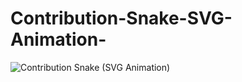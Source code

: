 # Contribution-Snake-SVG-Animation-

![Contribution Snake (SVG Animation)](https://github.com/user-attachments/assets/e50764bf-95cc-427d-a000-ff917b623b5b)

